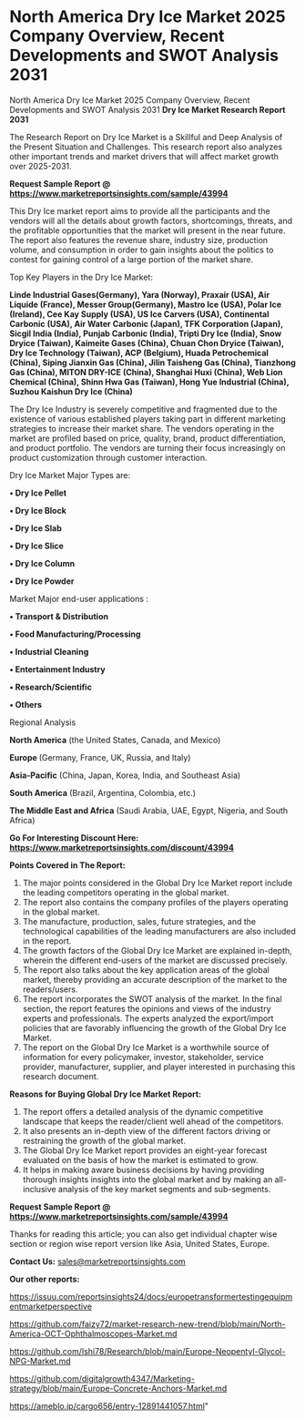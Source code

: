 # North America Dry Ice Market 2025 Company Overview, Recent Developments and SWOT Analysis 2031
North America Dry Ice Market 2025 Company Overview, Recent Developments and SWOT Analysis 2031
<strong>Dry Ice Market Research Report 2031</strong>

The Research Report on Dry Ice Market is a Skillful and Deep Analysis of the Present Situation and Challenges. This research report also analyzes other important trends and market drivers that will affect market growth over 2025-2031.

<strong>Request Sample Report @ <a href=https://www.marketreportsinsights.com/sample/43994>https://www.marketreportsinsights.com/sample/43994</a></strong>

This Dry Ice market report aims to provide all the participants and the vendors will all the details about growth factors, shortcomings, threats, and the profitable opportunities that the market will present in the near future. The report also features the revenue share, industry size, production volume, and consumption in order to gain insights about the politics to contest for gaining control of a large portion of the market share.

Top Key Players in the Dry Ice Market:

<strong>Linde Industrial Gases(Germany), Yara (Norway), Praxair (USA), Air Liquide (France), Messer Group(Germany), Mastro Ice (USA), Polar Ice (Ireland), Cee Kay Supply (USA), US Ice Carvers (USA), Continental Carbonic (USA), Air Water Carbonic (Japan), TFK Corporation (Japan), Sicgil India (India), Punjab Carbonic (India), Tripti Dry Ice (India), Snow Dryice (Taiwan), Kaimeite Gases (China), Chuan Chon Dryice (Taiwan), Dry Ice Technology (Taiwan), ACP (Belgium), Huada Petrochemical (China), Siping Jianxin Gas (China), Jilin Taisheng Gas (China), Tianzhong Gas (China), MITON DRY-ICE (China), Shanghai Huxi (China), Web Lion Chemical (China), Shinn Hwa Gas (Taiwan), Hong Yue Industrial (China), Suzhou Kaishun Dry Ice (China)</strong>

The Dry Ice Industry is severely competitive and fragmented due to the existence of various established players taking part in different marketing strategies to increase their market share. The vendors operating in the market are profiled based on price, quality, brand, product differentiation, and product portfolio. The vendors are turning their focus increasingly on product customization through customer interaction.

Dry Ice Market Major Types are:

<strong>•  Dry Ice Pellet

•  Dry Ice Block

•  Dry Ice Slab

•  Dry Ice Slice

•  Dry Ice Column

•  Dry Ice Powder</strong>

Market Major end-user applications :

<strong>•  Transport & Distribution

•  Food Manufacturing/Processing

•  Industrial Cleaning

•  Entertainment Industry

•  Research/Scientific

•  Others</strong>

Regional Analysis

</u><strong><b>North America</b></strong> (the United States, Canada, and Mexico)

<strong><b>Europe </b></strong>(Germany, France, UK, Russia, and Italy)

<strong><b>Asia-Pacific</b></strong> (China, Japan, Korea, India, and Southeast Asia)

<strong><b>South America</b></strong> (Brazil, Argentina, Colombia, etc.)

<strong><b>The Middle East and Africa</b></strong> (Saudi Arabia, UAE, Egypt, Nigeria, and South Africa)

<strong>Go For Interesting Discount Here: <a href=https://www.marketreportsinsights.com/discount/43994>https://www.marketreportsinsights.com/discount/43994</a></strong>

<strong>Points Covered in The Report:</strong>
<ol>
  <li>The major points considered in the Global Dry Ice Market report include the leading competitors operating in the global market.</li>
  <li>The report also contains the company profiles of the players operating in the global market.</li>
  <li>The manufacture, production, sales, future strategies, and the technological capabilities of the leading manufacturers are also included in the report.</li>
  <li>The growth factors of the Global Dry Ice Market are explained in-depth, wherein the different end-users of the market are discussed precisely.</li>
  <li>The report also talks about the key application areas of the global market, thereby providing an accurate description of the market to the readers/users.</li>
  <li>The report incorporates the SWOT analysis of the market. In the final section, the report features the opinions and views of the industry experts and professionals. The experts analyzed the export/import policies that are favorably influencing the growth of the Global Dry Ice Market.</li>
  <li>The report on the Global Dry Ice Market is a worthwhile source of information for every policymaker, investor, stakeholder, service provider, manufacturer, supplier, and player interested in purchasing this research document.</li>
</ol>
<strong>Reasons for Buying Global Dry Ice Market Report:</strong>

<ol>
  <li>The report offers a detailed analysis of the dynamic competitive landscape that keeps the reader/client well ahead of the competitors.</li>
  <li>It also presents an in-depth view of the different factors driving or restraining the growth of the global market.</li>
  <li>The Global Dry Ice Market report provides an eight-year forecast evaluated on the basis of how the market is estimated to grow.</li>
  <li>It helps in making aware business decisions by having providing thorough insights insights into the global market and by making an all-inclusive analysis of the key market segments and sub-segments.</li>
</ol>
<strong>Request Sample Report @ <a href=https://www.marketreportsinsights.com/sample/43994>https://www.marketreportsinsights.com/sample/43994</a></strong>


Thanks for reading this article; you can also get individual chapter wise section or region wise report version like Asia, United States, Europe.

<strong>Contact Us:</strong>
sales@marketreportsinsights.com

<strong>Our other reports:</strong>

<a href=https://issuu.com/reportsinsights24/docs/europetransformertestingequipmentmarketperspective>https://issuu.com/reportsinsights24/docs/europetransformertestingequipmentmarketperspective</a>

<a href=https://github.com/faizy72/market-research-new-trend/blob/main/North-America-OCT-Ophthalmoscopes-Market.md>https://github.com/faizy72/market-research-new-trend/blob/main/North-America-OCT-Ophthalmoscopes-Market.md</a>

<a href=https://github.com/Ishi78/Research/blob/main/Europe-Neopentyl-Glycol-NPG-Market.md>https://github.com/Ishi78/Research/blob/main/Europe-Neopentyl-Glycol-NPG-Market.md</a>

<a href=https://github.com/digitalgrowth4347/Marketing-strategy/blob/main/Europe-Concrete-Anchors-Market.md>https://github.com/digitalgrowth4347/Marketing-strategy/blob/main/Europe-Concrete-Anchors-Market.md</a>

<a href=https://ameblo.jp/cargo656/entry-12891441057.html>https://ameblo.jp/cargo656/entry-12891441057.html</a>"
